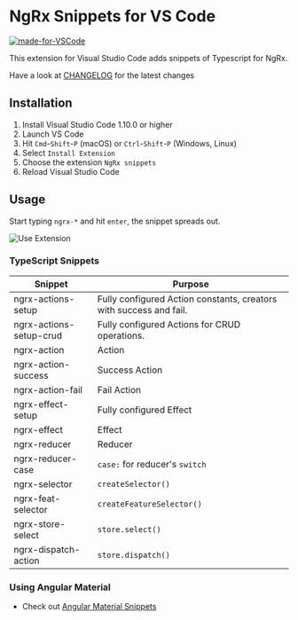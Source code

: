 # NgRx Snippets for VS Code

[![made-for-VSCode](https://img.shields.io/badge/Made%20for-VSCode-1f425f.svg)](https://code.visualstudio.com/)

This extension for Visual Studio Code adds snippets of Typescript for NgRx.

Have a look at [CHANGELOG](CHANGELOG.md) for the latest changes

## Installation

1.  Install Visual Studio Code 1.10.0 or higher
1.  Launch VS Code
1.  Hit `Cmd`-`Shift`-`P` (macOS) or `Ctrl`-`Shift`-`P` (Windows, Linux)
1.  Select `Install Extension`
1.  Choose the extension `NgRx snippets`
1.  Reload Visual Studio Code

## Usage

Start typing `ngrx-*` and hit `enter`, the snippet spreads out.

![Use Extension](images/usage.gif)

### TypeScript Snippets

| Snippet                 | Purpose                                                            |
| ----------------------- | ------------------------------------------------------------------ |
| ngrx-actions-setup      | Fully configured Action constants, creators with success and fail. |
| ngrx-actions-setup-crud | Fully configured Actions for CRUD operations.                      |
| ngrx-action             | Action                                                             |
| ngrx-action-success     | Success Action                                                     |
| ngrx-action-fail        | Fail Action                                                        |
| ngrx-effect-setup       | Fully configured Effect                                            |
| ngrx-effect             | Effect                                                             |
| ngrx-reducer            | Reducer                                                            |
| ngrx-reducer-case       | `case:` for reducer's `switch`                                     |
| ngrx-selector           | `createSelector()`                                                 |
| ngrx-feat-selector      | `createFeatureSelector()`                                          |
| ngrx-store-select       | `store.select()`                                                   |
| ngrx-dispatch-action    | `store.dispatch()`                                                 |

### Using Angular Material
 - Check out [Angular Material Snippets](https://marketplace.visualstudio.com/items?itemName=hardikpthv.AngularMaterial)
